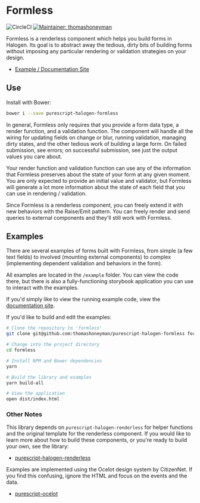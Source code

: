# Formless

![CircleCI](https://img.shields.io/circleci/project/github/thomashoneyman/purescript-halogen-formless.svg) [![Maintainer: thomashoneyman](https://img.shields.io/badge/maintainer-thomashoneyman-lightgrey.svg)](http://github.com/thomashoneyman)

Formless is a renderless component which helps you build forms in Halogen. Its goal is to abstract away the tedious, dirty bits of building forms without imposing any particular rendering or validation strategies on your design.

- [Example / Documentation Site](https://thomashoneyman.github.io/purescript-halogen-formless/)

## Use

Install with Bower:

```sh
bower i --save purescript-halogen-formless
```

In general, Formless only requires that you provide a form data type, a render function, and a validation function. The component will handle all the wiring for updating fields on change or blur, running validation, managing dirty states, and the other tedious work of building a large form. On failed submission, see errors; on successful submission, see just the output values you care about. 

Your render function and validation function can use any of the information that Formless preserves about the state of your form at any given moment. You are only expected to provide an initial value and validator, but Formless will generate a lot more information about the state of each field that you can use in rendering / validation.

Since Formless is a renderless component, you can freely extend it with new behaviors with the Raise/Emit pattern. You can freely render and send queries to external components and they'll still work with Formless.

## Examples

There are several examples of forms built with Formless, from simple (a few text fields) to involved (mounting external components) to complex (implementing dependent validation and behaviors in the form).

All examples are located in the `/example` folder. You can view the code there, but there is also a fully-functioning storybook application you can use to interact with the examples.

If you'd simply like to view the running example code, view the [documentation site](https://thomashoneyman.github.io/purescript-halogen-formless/).

If you'd like to build and edit the examples:

```sh
# Clone the repository to 'formless'
git clone git@github.com:thomashoneyman/purescript-halogen-formless formless

# Change into the project directory
cd formless

# Install NPM and Bower dependencies
yarn

# Build the library and examples
yarn build-all

# View the application
open dist/index.html
```

### Other Notes

This library depends on `purescript-halogen-renderless` for helper functions and the original template for the renderless component. If you would like to learn more about how to build these components, or you're ready to build your own, see the library:

- [purescript-halogen-renderless](https://github.com/thomashoneyman/purescript-halogen-renderless)

Examples are implemented using the Ocelot design system by CitizenNet. If you find this confusing, ignore the HTML and focus on the events and the data.

- [purescript-ocelot](https://github.com/citizennet/purescript-ocelot)
